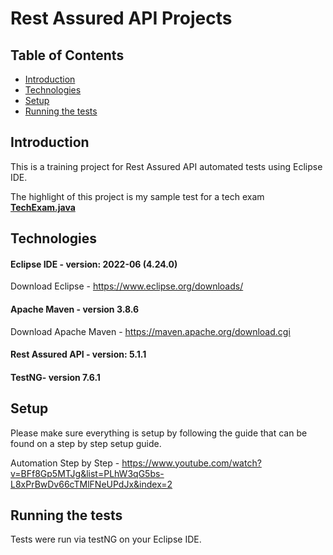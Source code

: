 # Rest Assured API Projects

## Table of Contents
* [Introduction](#Introduction)
* [Technologies](#Technologies)
* [Setup](#Setup)
* [Running the tests](#Running)

## Introduction
This is a training project for Rest Assured API automated tests using Eclipse IDE.

The highlight of this project is my sample test for a tech exam [**TechExam.java**](https://github.com/4blgts/SampleAPIAutomation/blob/main/RESTAssuredAutomationProjects/src/test/java/TestAssurity/TechExam.java)

## Technologies

#### Eclipse IDE - version: 2022-06 (4.24.0)

Download Eclipse - https://www.eclipse.org/downloads/

#### Apache Maven - version 3.8.6
Download Apache Maven - https://maven.apache.org/download.cgi

#### Rest Assured API - version: 5.1.1

#### TestNG- version 7.6.1

## Setup
Please make sure everything is setup by following the guide that can be found on a step by step setup guide.

Automation Step by Step - https://www.youtube.com/watch?v=BFf8Gp5MTJg&list=PLhW3qG5bs-L8xPrBwDv66cTMlFNeUPdJx&index=2

## Running the tests
Tests were run via testNG on your Eclipse IDE.
